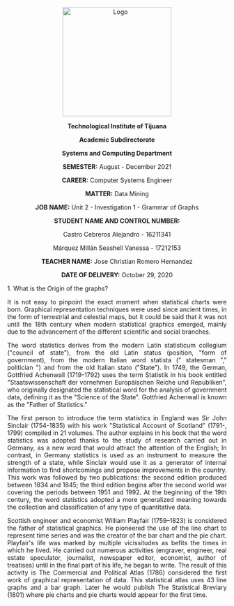 <div align="center">
<img alt="Logo" src="https://www.tijuana.tecnm.mx/wp-content/themes/tecnm/images/logo_TECT.png" width=250 height=250>
</p>

**Technological Institute of Tijuana** 

**Academic Subdirectorate** 

**Systems and Computing Department** 

**SEMESTER:** 
August - December 2021

**CAREER:** 
Computer Systems Engineer

**MATTER:** 
Data Mining

**JOB NAME:** 
Unit 2 - Investigation 1 - Grammar of Graphs

**STUDENT NAME AND CONTROL NUMBER:** 


Castro Cebreros Alejandro - 16211341 

Márquez Millán Seashell Vanessa - 17212153

**TEACHER NAME:** 
Jose Christian Romero Hernandez

**DATE OF DELIVERY:** 
October 29, 2020

</div>

<div align="Justify">
1. What is the Origin of the graphs?

It is not easy to pinpoint the exact moment when statistical charts were born. Graphical representation techniques were used since ancient times, in the form of terrestrial and celestial maps, but it could be said that it was not until the 18th century when modern statistical graphics emerged, mainly due to the advancement of the different scientific and social branches.

The word statistics derives from the modern Latin statisticum collegium ("council of state"), from the old Latin status (position, "form of government), from the modern Italian word statista (" statesman "," politician ") and from the old Italian stato ("State"). In 1749, the German, Gottfried Achenwall (1719-1792) uses the term Statistik in his book entitled "Staatswissenschaft der vornehmen Europäischen Reiche und Republiken", who originally designated the statistical word for the analysis of government data, defining it as the "Science of the State". Gottfried Achenwall is known as the "Father of Statistics."

The first person to introduce the term statistics in England was Sir John Sinclair (1754-1835) with his work "Statistical Account of Scotland" (1791-, 1799) compiled in 21 volumes. The author explains in his book that the word statistics was adopted thanks to the study of research carried out in Germany, as a new word that would attract the attention of the English; In contrast, in Germany statistics is used as an instrument to measure the strength of a state, while Sinclair would use it as a generator of internal information to find shortcomings and propose improvements in the country. This work was followed by two publications: the second edition produced between 1834 and 1845; the third edition begins after the second world war covering the periods between 1951 and 1992.
At the beginning of the 19th century, the word statistics adopted a more generalized meaning towards the collection and classification of any type of quantitative data.

Scottish engineer and economist William Playfair (1759–1823) is considered the father of statistical graphics. He pioneered the use of the line chart to represent time series and was the creator of the bar chart and the pie chart.
Playfair's life was marked by multiple vicissitudes as befits the times in which he lived. He carried out numerous activities (engraver, engineer, real estate speculator, journalist, newspaper editor, economist, author of treatises) until in the final part of his life, he began to write. The result of this activity is The Commercial and Political Atlas (1786) considered the first work of graphical representation of data. This statistical atlas uses 43 line graphs and a bar graph. Later he would publish The Statistical Breviary (1801) where pie charts and pie charts would appear for the first time.
</div>
